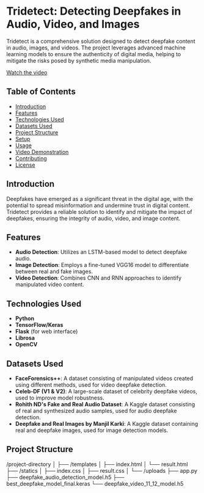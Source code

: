 # Tridetect: Detecting Deepfakes in Audio, Video, and Images

Tridetect is a comprehensive solution designed to detect deepfake content in audio, images, and videos. The project leverages advanced machine learning models to ensure the authenticity of digital media, helping to mitigate the risks posed by synthetic media manipulation.

[Watch the video](https://github.com/KodeKV/Tridetect-Web-App/blob/main/Tridetect_recording_480p%20-%20Made%20with%20Clipchamp.mp4)

## Table of Contents
- [Introduction](#introduction)
- [Features](#features)
- [Technologies Used](#technologies-used)
- [Datasets Used](#datasets-used)
- [Project Structure](#project-structure)
- [Setup](#setup)
- [Usage](#usage)
- [Video Demonstration](#video-demonstration)
- [Contributing](#contributing)
- [License](#license)

## Introduction
Deepfakes have emerged as a significant threat in the digital age, with the potential to spread misinformation and undermine trust in digital content. Tridetect provides a reliable solution to identify and mitigate the impact of deepfakes, ensuring the integrity of audio, video, and image content.

## Features
- **Audio Detection**: Utilizes an LSTM-based model to detect deepfake audio.
- **Image Detection**: Employs a fine-tuned VGG16 model to differentiate between real and fake images.
- **Video Detection**: Combines CNN and RNN approaches to identify manipulated video content.

## Technologies Used
- **Python**
- **TensorFlow/Keras**
- **Flask** (for web interface)
- **Librosa**
- **OpenCV**

## Datasets Used
- **FaceForensics++**: A dataset consisting of manipulated videos created using different methods, used for video deepfake detection.
- **Celeb-DF (V1 & V2)**: A large-scale dataset of celebrity deepfake videos, used to improve model robustness.
- **Rohith ND's Fake and Real Audio Dataset**: A Kaggle dataset consisting of real and synthesized audio samples, used for audio deepfake detection.
- **Deepfake and Real Images by Manjil Karki**: A Kaggle dataset containing real and deepfake images, used for image detection models.

## Project Structure
/project-directory │ ├── /templates │ ├── index.html │ └── result.html ├── /statics │ ├── index.css │ ├── result.css │ └── /uploads ├── app.py ├── deepfake_audio_detection_model.h5 ├── best_deepfake_model_final.keras └── deepfake_video_11_12_model.h5

